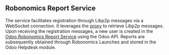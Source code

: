 ## Robonomics Report Service

The service facilitates registration through Libp2p messages via a WebSocket connection. It leverages the [proxy](https://github.com/tubleronchik/libp2p-ws-proxy) to retrieve Libp2p messages. Upon receiving the registration messages, a new user is created in the [Odoo Robonomics Report Service](https://github.com/tubleronchik/odoo-robonomics-report-service) using the Odoo API. Reports are subsequently obtained through Robonomics Launches and stored in the Odoo Helpdesk module.